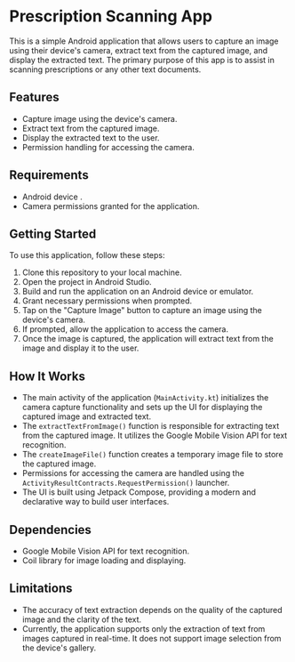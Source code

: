 # Prescription Scanning App

This is a simple Android application that allows users to capture an image using their device's camera, extract text from the captured image, and display the extracted text. The primary purpose of this app is to assist in scanning prescriptions or any other text documents.

## Features

- Capture image using the device's camera.
- Extract text from the captured image.
- Display the extracted text to the user.
- Permission handling for accessing the camera.

## Requirements

- Android device .
- Camera permissions granted for the application.

## Getting Started

To use this application, follow these steps:

1. Clone this repository to your local machine.
2. Open the project in Android Studio.
3. Build and run the application on an Android device or emulator.
4. Grant necessary permissions when prompted.
5. Tap on the "Capture Image" button to capture an image using the device's camera.
6. If prompted, allow the application to access the camera.
7. Once the image is captured, the application will extract text from the image and display it to the user.

## How It Works

- The main activity of the application (`MainActivity.kt`) initializes the camera capture functionality and sets up the UI for displaying the captured image and extracted text.
- The `extractTextFromImage()` function is responsible for extracting text from the captured image. It utilizes the Google Mobile Vision API for text recognition.
- The `createImageFile()` function creates a temporary image file to store the captured image.
- Permissions for accessing the camera are handled using the `ActivityResultContracts.RequestPermission()` launcher.
- The UI is built using Jetpack Compose, providing a modern and declarative way to build user interfaces.

## Dependencies

- Google Mobile Vision API for text recognition.
- Coil library for image loading and displaying.

## Limitations

- The accuracy of text extraction depends on the quality of the captured image and the clarity of the text.
- Currently, the application supports only the extraction of text from images captured in real-time. It does not support image selection from the device's gallery.




